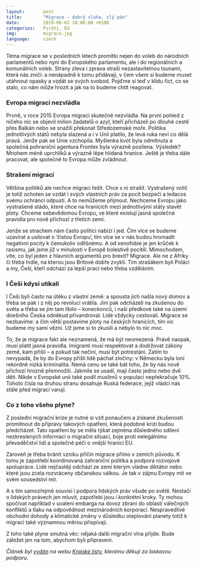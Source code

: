 ```yaml
---
layout:       post
title:        "Migrace – dobrý sluha, zlý pán"
date:         2019-06-02 10:00:00 +0100
categories:   Piráti, EU
img:          migrace.jpg
language:     czech
---
```


Téma migrace se v posledních letech promítlo nejen do voleb do národních parlamentů nebo nyní do Evropského parlamentu, ale i do regionálních a komunálních voleb. Strany zleva i zprava straší nezastavitelnou tsunami, která nás zničí: a nenápadně k tomu přidávají, v čem všem si budeme muset utáhnout opasky a vzdát se svých svobod. Pojďme si teď v klidu říct, co se stalo, co nám může hrozit a jak na to budeme chtít reagovat.

<!--more-->

### Evropa migraci nezvládla

Prvně, v roce 2015 Evropa migraci skutečně nezvládla. Na první pohled z ničeho nic se objevil milion žadatelů o azyl, kteří přicházeli po dlouhé cestě přes Balkán nebo se snažili překonat Středozemské moře. Politika jednotlivých států nebyla slazená a i v Unii platilo, že levá ruka neví co dělá pravá. Jenže pak se Unie vzchopila. Myšlenka kvót byla odmítnuta a společná pohraniční agentura Frontex byla výrazně posílena. Výsledek? Mnohem méně uprchlíků a výrazně lépe hlídaná hranice. Ještě je třeba dále pracovat, ale společně to Evropa může zvládnout.

### Strašení migrací

Většina politiků ale nechce migraci řešit. Chce s ní strašit. Vystrašený volič je totiž ochoten se vzdát i svých vlastních práv za pocit bezpečí a ledacos svému ochránci odpustí. A to nemůžeme přijmout. Nechceme Evropu jako vystrašené stádo, které chce na hranicích mezi jednotlivými státy stavět ploty. Chceme sebevědomou Evropu, ve které existují jasná společná pravidla pro nově příchozí z třetích zemí.

Jenže se strachem nám často politici nabízí i jed. Čím více se budeme uzavírat a usilovat o ‘čistou Evropu‘, tím více se v nás budou hromadit negativní pocity k čemukoliv odlišnému. A od xenofobie je jen krůček k rasismu, jak jsme již v minulosti v Evropě bolestivě pocítili. Mimochodem, víte, co byl jeden z hlavních argumentů pro brexit? Migrace. Ale ne z Afriky či třeba Indie, na kterou jsou Britové dobře zvyklí. Tím strašákem byli Poláci a my, Češi, kteří odchází za lepší prací nebo třeba vzděláním.

### I Češi kdysi utíkali

I Češi byli často na útěku z vlastní země: a spousta jich našla nový domov a třeba se pak i z něj po revoluci vrátila. Jiní pak odcházeli na zkušenou do světa a třeba se jim tam líbilo – koneckonců, i naši předkové také na území dnešního Česka odněkud přivandroval. Lidé vždycky cestovali. Migrace se nezbavíme: a čím větší postavíme ploty na českých hranicích, tím víc budeme my sami vězni. Už jsme si to zkusili a nebylo to nic moc.

To, že je migrace fakt ale neznamená, že má být neomezená. Právě naopak, musí platit jasná pravidla. Imigranti musí respektovat a dodržovat zákony země, kam přišli – a pokud tak nečiní, musí být potrestáni. Zatím to nevypadá, že by do Evropy přišli lidé páchat zločiny: v Německu byla loni rekordně nízká kriminalita. Nemá cenu se také bát toho, že by nás nově příchozí hrozně přemnožili. Jakmile se usadí, mají často jedno nebo dvě děti. Nikde v Evropské unii také podíl muslimů v populaci nepřekračuje 10%. Tohoto čísla na druhou stranu dosahuje Ruská federace, jejíž vládci nás stále před migrací varují.

### Co z toho všeho plyne?

Z poslední migrační krize je nutné si vzít ponaučení a získané zkušenosti promítnout do přípravy takových opatření, která podobné krizi budou předcházet. Tato opatření by se měla týkat zejména důsledného sdílení nezkreslených informací o migrační situaci, boje proti nelegálnímu převaděčství lidí a společné péči o vnější hranici EU.

Zároveň je třeba bránit vzniku příčin migrace přímo v zemích původu. K tomu je zapotřebí koordinovaná zahraniční politika a podpora rozvojové spolupráce. Lidé nejčastěji odchází ze zemí kterým vládne diktátor nebo které jsou zcela rozvráceny občanskou válkou. Je tak v zájmu Evropy mít ve svém sousedství mír.

A s tím samozřejmě souvisí i podpora lidských práv všude po světě. Nestačí o lidských právech jen mluvit, zapotřebí jsou i konkrétní kroky. Ty mohou spočívat například v uvalení embarga na dovoz zbraní do oblastí válečných konfliktů a tlaku na odpovědnost mezinárodních korporací. Nespravedlivé obchodní dohody a klimatické změny v důsledku oteplování planety totiž k migraci také významnou měrou přispívají.

Z toho také plyne smutná věc: nějaká další migrační vlna přijde. Bude záležet jen na tom, abychom byli připraveni.

*Článek byl [vydán](https://www.krajskelisty.cz/praha/21948-migrace-dobry-sluha-ale-zly-pan-s-piratem-na-palubu-eu.htm) na webu [Krajské listy](https://www.krajskelisty.cz/), kterému děkuji za laskavou podporu.*
